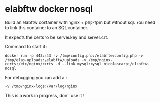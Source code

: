 # elabftw docker nosql

Build an elabftw container with nginx + php-fpm but without sql.
You need to link this container to an SQL container.

It expects the certs to be server.key and server.crt.

Command to start it :
~~~
docker run -p 443:443 -v /tmp/config.php:/elabftw/config.php -v /tmp/elab-uploads:/elabftw/uploads -v /tmp/nginx-certs:/etc/nginx/certs -d --link mysql:mysql nicolascarpi/elabftw-nosql
~~~

For debugging you can add a :
~~~
-v /tmp/nginx-logs:/var/log/nginx
~~~

This is a work in progress, don't use it !
